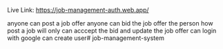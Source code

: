 Live Link: https://job-management-auth.web.app/

anyone can post a job offer
anyone can bid the job offer
the person how post a job will only can acccept the bid and update the job offer
can login with google
can create user# job-management-system

